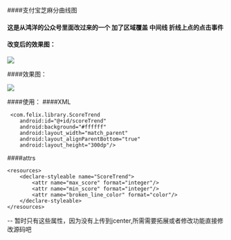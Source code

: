####支付宝芝麻分曲线图
#### 这是从鸿洋的公众号里面改过来的一个  加了区域覆盖  中间线  折线上点的点击事件

#### 改变后的效果图：

![](https://raw.githubusercontent.com/FelixLee0527/ZhiMaScoreCurve/master/Demo1.png)

####效果图：

![](https://raw.githubusercontent.com/FelixLee0527/ZhiMaScoreCurve/master/Demo.png)



####使用：
####XML

     <com.felix.library.ScoreTrend
        android:id="@+id/scoreTrend"
        android:background="#ffffff"
        android:layout_width="match_parent"
        android:layout_alignParentBottom="true"
        android:layout_height="300dp"/>

####attrs

    <resources>
        <declare-styleable name="ScoreTrend">
            <attr name="max_score" format="integer"/>
            <attr name="min_score" format="integer"/>
            <attr name="broken_line_color" format="color"/>
        </declare-styleable>
    </resources>
-- 暂时只有这些属性，因为没有上传到jcenter,所需需要拓展或者修改功能直接修改源码吧 
